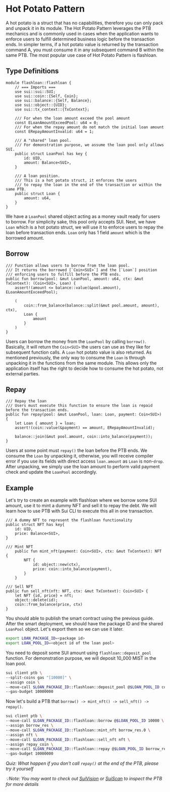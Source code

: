 # Hot Potato Pattern

A hot potato is a struct that has no capabilities, therefore you can only pack and unpack it in its module. The Hot Potato Pattern leverages the PTB mechanics and is commonly used in cases when the application wants to enforce users to fulfill determined business logic before the transaction ends. In simpler terms, if a hot potato value is returned by the transaction command A, you must consume it in any subsequent command B within the same PTB. The most popular use case of Hot Potato Pattern is flashloan.

## Type Definitions

```move
module flashloan::flashloan {
    // === Imports ===
    use sui::sui::SUI;
    use sui::coin::{Self, Coin};
    use sui::balance::{Self, Balance};
    use sui::object::{UID};
    use sui::tx_context::{TxContext};

    /// For when the loan amount exceed the pool amount
    const ELoanAmountExceedPool: u64 = 0;
    /// For when the repay amount do not match the initial loan amount
    const ERepayAmountInvalid: u64 = 1;

    /// A "shared" loan pool.
    /// For demonstration purpose, we assume the loan pool only allows SUI.
    public struct LoanPool has key {
        id: UID,
        amount: Balance<SUI>,
    }

    /// A loan position.
    /// This is a hot potato struct, it enforces the users
    /// to repay the loan in the end of the transaction or within the same PTB.
    public struct Loan {
        amount: u64,
    }
}
```

We have a `LoanPool` shared object acting as a money vault ready for users to borrow. For simplicity sake, this pool only accepts SUI. Next, we have `Loan` which is a hot potato struct, we will use it to enforce users to repay the loan before transaction ends. `Loan` only has 1 field `amount` which is the borrowed amount.

## Borrow

```move
/// Function allows users to borrow from the loan pool.
/// It returns the borrowed [`Coin<SUI>`] and the [`Loan`] position
/// enforcing users to fulfill before the PTB ends.
public fun borrow(pool: &mut LoanPool, amount: u64, ctx: &mut TxContext): (Coin<SUI>, Loan) {
    assert!(amount <= balance::value(&pool.amount), ELoanAmountExceedPool);

    (
        coin::from_balance(balance::split(&mut pool.amount, amount), ctx),
        Loan {
            amount
        }
    )
}
```

Users can borrow the money from the `LoanPool` by calling `borrow()`. Basically, it will return the `Coin<SUI>` the users can use as they like for subsequent function calls. A `Loan` hot potato value is also returned. As mentioned previously, the only way to consume the `Loan` is through unpacking it in the functions from the same module. This allows only the application itself has the right to decide how to consume the hot potato, not external parties.

## Repay

```move
/// Repay the loan
/// Users must execute this function to ensure the loan is repaid before the transaction ends.
public fun repay(pool: &mut LoanPool, loan: Loan, payment: Coin<SUI>) {
    let Loan { amount } = loan;
    assert!(coin::value(&payment) == amount, ERepayAmountInvalid);

    balance::join(&mut pool.amount, coin::into_balance(payment));
}
```

Users at some point must `repay()` the loan before the PTB ends. We consume the `Loan` by unpacking it, otherwise, you will receive compiler error if you use its fields with direct access `loan.amount` as `Loan` is non-`drop`. After unpacking, we simply use the loan amount to perform valid payment check and update the `LoanPool` accordingly.

## Example

Let's try to create an example with flashloan where we borrow some SUI amount, use it to mint a dummy NFT and sell it to repay the debt. We will learn how to use PTB with Sui CLI to execute this all in one transaction.

```move
/// A dummy NFT to represent the flashloan functionality
public struct NFT has key{
    id: UID,
    price: Balance<SUI>,
}

/// Mint NFT
    public fun mint_nft(payment: Coin<SUI>, ctx: &mut TxContext): NFT {
        NFT {
            id: object::new(ctx),
            price: coin::into_balance(payment),
        }
    }

/// Sell NFT
public fun sell_nft(nft: NFT, ctx: &mut TxContext): Coin<SUI> {
    let NFT {id, price} = nft;
    object::delete(id);
    coin::from_balance(price, ctx)
}
```

You should able to publish the smart contract using the previous guide. After the smart deployment, we should have the package ID and the shared `LoanPool` object. Let's export them so we can use it later.

```bash
export LOAN_PACKAGE_ID=<package id>
export LOAN_POOL_ID=<object id of the loan pool>
```

You need to deposit some SUI amount using `flashloan::deposit_pool` function. For demonstration purpose, we will deposit 10_000 MIST in the loan pool.

```bash
sui client ptb \
--split-coins gas "[10000]" \
--assign coin \
--move-call $LOAN_PACKAGE_ID::flashloan::deposit_pool @$LOAN_POOL_ID coin.0 \
--gas-budget 10000000
```

Now let's build a PTB that `borrow() -> mint_nft() -> sell_nft() -> repay()`.

```bash
sui client ptb \
--move-call $LOAN_PACKAGE_ID::flashloan::borrow @$LOAN_POOL_ID 10000 \
--assign borrow_res \
--move-call $LOAN_PACKAGE_ID::flashloan::mint_nft borrow_res.0 \
--assign nft \
--move-call $LOAN_PACKAGE_ID::flashloan::sell_nft nft \
--assign repay_coin \
--move-call $LOAN_PACKAGE_ID::flashloan::repay @$LOAN_POOL_ID borrow_res.1 repay_coin \
--gas-budget 10000000
```

*Quiz: What happen if you don't call `repay()` at the end of the PTB, please try it yourself*

*💡Note: You may want to check out [SuiVision](https://testnet.suivision.xyz/) or [SuiScan](https://suiscan.xyz/testnet/home) to inspect the PTB for more details*